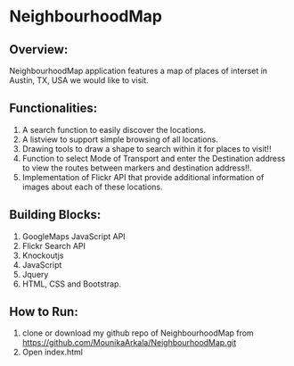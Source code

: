 # NeighbourhoodMap

## Overview:
NeighbourhoodMap application features a map of places of interset in Austin, TX, USA we would like to visit. 

## Functionalities:
1. A search function to easily discover the locations. 
2. A listview to support simple browsing of all locations. 
3. Drawing tools to draw a shape to search within it for places to visit!!
4. Function to select Mode of Transport and enter the Destination address to view the routes between markers and destination address!!.
5. Implementation of  Flickr API  that provide additional information of images about each of these locations.

## Building Blocks:
1. GoogleMaps JavaScript API
2. Flickr Search API
3. Knockoutjs
4. JavaScript
5. Jquery
6. HTML, CSS and Bootstrap.

## How to Run:
1. clone or download my github repo of NeighbourhoodMap from https://github.com/MounikaArkala/NeighbourhoodMap.git
2. Open index.html



